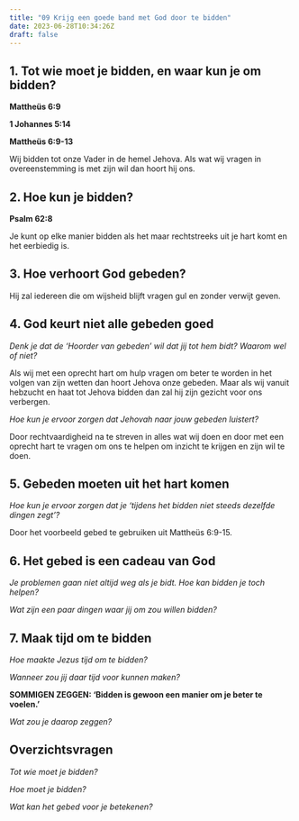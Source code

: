 ```yaml
---
title: "09 Krijg een goede band met God door te bidden"
date: 2023-06-28T10:34:26Z
draft: false
---
```


## 1. Tot wie moet je bidden, en waar kun je om bidden?

**Mattheüs 6:9**

**1 Johannes 5:14**

**Mattheüs 6:9-13**

Wij bidden tot onze Vader in de hemel Jehova. Als wat wij vragen in overeenstemming is met
zijn wil dan hoort hij ons.

## 2. Hoe kun je bidden?

**Psalm 62:8**

Je kunt op elke manier bidden als het maar rechtstreeks uit je hart komt en het eerbiedig is.

## 3. Hoe verhoort God gebeden?

Hij zal iedereen die om wijsheid blijft vragen gul en zonder verwijt geven.

## 4. God keurt niet alle gebeden goed

_Denk je dat de ‘Hoorder van gebeden’ wil dat jij tot hem bidt? Waarom wel of niet?_

Als wij met een oprecht hart om hulp vragen om beter te worden in het volgen van zijn wetten dan hoort Jehova onze gebeden.
Maar als wij vanuit hebzucht en haat tot Jehova bidden dan zal hij zijn gezicht voor ons verbergen.

_Hoe kun je ervoor zorgen dat Jehovah naar jouw gebeden luistert?_

Door rechtvaardigheid na te streven in alles wat wij doen en door met een oprecht hart te vragen om ons te helpen om inzicht te krijgen
en zijn wil te doen.

## 5. Gebeden moeten uit het hart komen

_Hoe kun je ervoor zorgen dat je ‘tijdens het bidden niet steeds dezelfde dingen zegt’?_

Door het voorbeeld gebed te gebruiken uit Mattheüs 6:9-15.

## 6. Het gebed is een cadeau van God

_Je problemen gaan niet altijd weg als je bidt. Hoe kan bidden je toch helpen?_

_Wat zijn een paar dingen waar jij om zou willen bidden?_

## 7. Maak tijd om te bidden

_Hoe maakte Jezus tijd om te bidden?_

_Wanneer zou jij daar tijd voor kunnen maken?_

**SOMMIGEN ZEGGEN: ‘Bidden is gewoon een manier om je beter te voelen.’**

_Wat zou je daarop zeggen?_

## Overzichtsvragen

_Tot wie moet je bidden?_

_Hoe moet je bidden?_

_Wat kan het gebed voor je betekenen?_
